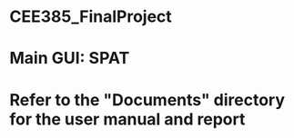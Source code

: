 # CEE385_FinalProject
# Main GUI:  SPAT
# Refer to the "Documents" directory for the user manual and report
